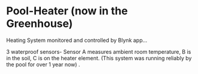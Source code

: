 # Pool-Heater (now in the Greenhouse)
Heating System monitored and controlled by Blynk app...

3 waterproof sensors-
Sensor A measures ambient room temperature, B is in the soil, C is on the heater element.
(This system was running reliably by the pool for over 1 year now) .


